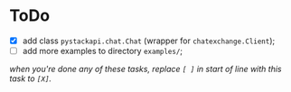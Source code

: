 # ToDo

 + [X] add class `pystackapi.chat.Chat` (wrapper for `chatexchange.Client`);
 + [ ] add more examples to directory `examples/`;

*when you're done any of these tasks, replace `[ ]` in start of line with this task to `[X]`.*
